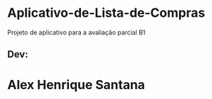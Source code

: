 # Aplicativo-de-Lista-de-Compras
Projeto de aplicativo para a avaliação parcial B1
## Dev:
# Alex Henrique Santana
